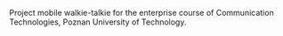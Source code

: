 Project mobile walkie-talkie for the enterprise course of Communication Technologies, Poznan University of Technology.